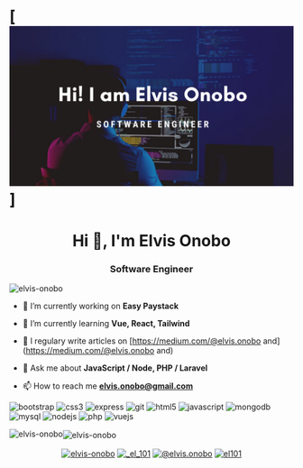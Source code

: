 # [![waylon walker header](./elvis-onobo.png)]
<h1 align="center">Hi 👋, I'm Elvis Onobo</h1>
<h3 align="center">Software Engineer</h3>

<p align="left"> <img src="https://komarev.com/ghpvc/?username=elvis-onobo" alt="elvis-onobo" /> </p>

- 🔭 I’m currently working on **Easy Paystack**

- 🌱 I’m currently learning **Vue, React, Tailwind**

- 📝 I regulary write articles on [https://medium.com/@elvis.onobo and](https://medium.com/@elvis.onobo and)

- 💬 Ask me about **JavaScript / Node, PHP / Laravel**

- 📫 How to reach me **elvis.onobo@gmail.com**

<p align="left"><img src="https://devicons.github.io/devicon/devicon.git/icons/bootstrap/bootstrap-plain.svg" alt="bootstrap" width="40" height="40"/> <img src="https://devicons.github.io/devicon/devicon.git/icons/css3/css3-original-wordmark.svg" alt="css3" width="40" height="40"/> <img src="https://devicons.github.io/devicon/devicon.git/icons/express/express-original-wordmark.svg" alt="express" width="40" height="40"/> <img src="https://www.vectorlogo.zone/logos/git-scm/git-scm-icon.svg" alt="git" width="40" height="40"/> <img src="https://devicons.github.io/devicon/devicon.git/icons/html5/html5-original-wordmark.svg" alt="html5" width="40" height="40"/> <img src="https://devicons.github.io/devicon/devicon.git/icons/javascript/javascript-original.svg" alt="javascript" width="40" height="40"/> <img src="https://devicons.github.io/devicon/devicon.git/icons/mongodb/mongodb-original-wordmark.svg" alt="mongodb" width="40" height="40"/> <img src="https://devicons.github.io/devicon/devicon.git/icons/mysql/mysql-original-wordmark.svg" alt="mysql" width="40" height="40"/> <img src="https://devicons.github.io/devicon/devicon.git/icons/nodejs/nodejs-original-wordmark.svg" alt="nodejs" width="40" height="40"/> <img src="https://devicons.github.io/devicon/devicon.git/icons/php/php-original.svg" alt="php" width="40" height="40"/> <img src="https://devicons.github.io/devicon/devicon.git/icons/vuejs/vuejs-original-wordmark.svg" alt="vuejs" width="40" height="40"/></p><img align="left" src="https://github-readme-stats.vercel.app/api/top-langs/?username=elvis-onobo&layout=compact&hide=html" alt="elvis-onobo" />

<img align="center" src="https://github-readme-stats.vercel.app/api?username=elvis-onobo&show_icons=true" alt="elvis-onobo" />

<p align="center">
<a href="https://twitter.com/elvis-onobo" target="blank"><img align="center" src="https://cdn.jsdelivr.net/npm/simple-icons@3.0.1/icons/twitter.svg" alt="elvis-onobo" height="30" width="30" /></a>
<a href="https://instagram.com/_el_101" target="blank"><img align="center" src="https://cdn.jsdelivr.net/npm/simple-icons@3.0.1/icons/instagram.svg" alt="_el_101" height="30" width="30" /></a>
<a href="https://medium.com/@elvis.onobo" target="blank"><img align="center" src="https://cdn.jsdelivr.net/npm/simple-icons@3.0.1/icons/medium.svg" alt="@elvis.onobo" height="30" width="30" /></a>
<a href="https://www.youtube.com/c/el101" target="blank"><img align="center" src="https://cdn.jsdelivr.net/npm/simple-icons@3.0.1/icons/youtube.svg" alt="el101" height="30" width="30" /></a>
</p>
